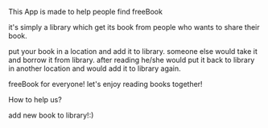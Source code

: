 This App is made to help people find freeBook

it's simply a library which get its book from people who wants to share their book.

put your book in a location and add it to library.
someone else would take it and borrow it from library.
after reading he/she would put it back to library in another location and would add it to library again.


freeBook for everyone!
let's enjoy reading books together!


How to help us?

add new book to library!:)
